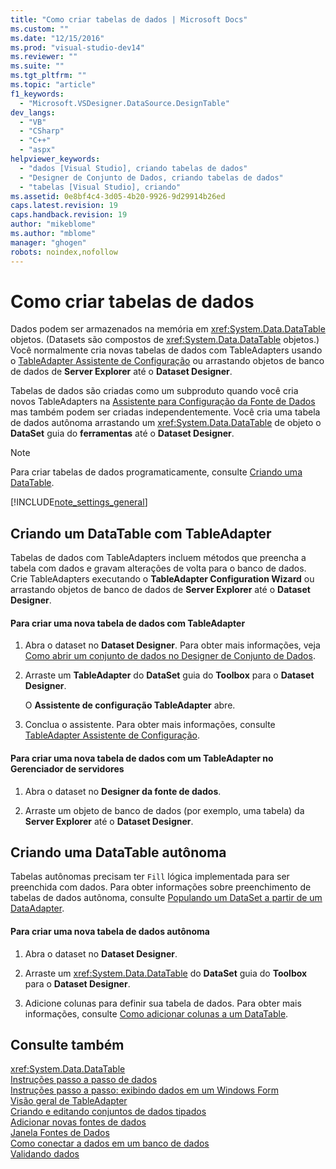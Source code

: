 ```yaml
---
title: "Como criar tabelas de dados | Microsoft Docs"
ms.custom: ""
ms.date: "12/15/2016"
ms.prod: "visual-studio-dev14"
ms.reviewer: ""
ms.suite: ""
ms.tgt_pltfrm: ""
ms.topic: "article"
f1_keywords: 
  - "Microsoft.VSDesigner.DataSource.DesignTable"
dev_langs: 
  - "VB"
  - "CSharp"
  - "C++"
  - "aspx"
helpviewer_keywords: 
  - "dados [Visual Studio], criando tabelas de dados"
  - "Designer de Conjunto de Dados, criando tabelas de dados"
  - "tabelas [Visual Studio], criando"
ms.assetid: 0e8bf4c4-3d05-4b20-9926-9d29914b26ed
caps.latest.revision: 19
caps.handback.revision: 19
author: "mikeblome"
ms.author: "mblome"
manager: "ghogen"
robots: noindex,nofollow
---
```

# Como criar tabelas de dados
Dados podem ser armazenados na memória em <xref:System.Data.DataTable> objetos. \(Datasets são compostos de <xref:System.Data.DataTable> objetos.\) Você normalmente cria novas tabelas de dados com TableAdapters usando o [TableAdapter Assistente de Configuração](../Topic/TableAdapter%20Configuration%20Wizard.md) ou arrastando objetos de banco de dados de **Server Explorer** até o **Dataset Designer**.  
  
 Tabelas de dados são criadas como um subproduto quando você cria novos TableAdapters na [Assistente para Configuração da Fonte de Dados](../data-tools/media/data-source-configuration-wizard.png) mas também podem ser criadas independentemente. Você cria uma tabela de dados autônoma arrastando um <xref:System.Data.DataTable> de objeto o **DataSet** guia do **ferramentas** até o **Dataset Designer**.  
  
> [!NOTE]
>  Para criar tabelas de dados programaticamente, consulte [Criando uma DataTable](../Topic/Creating%20a%20DataTable.md).  
  
 [!INCLUDE[note_settings_general](../data-tools/includes/note_settings_general_md.md)]  
  
## Criando um DataTable com TableAdapter  
 Tabelas de dados com TableAdapters incluem métodos que preencha a tabela com dados e gravam alterações de volta para o banco de dados. Crie TableAdapters executando o **TableAdapter Configuration Wizard** ou arrastando objetos de banco de dados de **Server Explorer** até o **Dataset Designer**.  
  
#### Para criar uma nova tabela de dados com TableAdapter  
  
1.  Abra o dataset no **Dataset Designer**. Para obter mais informações, veja [Como abrir um conjunto de dados no Designer de Conjunto de Dados](../Topic/How%20to:%20Open%20a%20Dataset%20in%20the%20Dataset%20Designer.md).  
  
2.  Arraste um **TableAdapter** do **DataSet** guia do **Toolbox** para o **Dataset Designer**.  
  
     O **Assistente de configuração TableAdapter** abre.  
  
3.  Conclua o assistente. Para obter mais informações, consulte [TableAdapter Assistente de Configuração](../Topic/TableAdapter%20Configuration%20Wizard.md).  
  
#### Para criar uma nova tabela de dados com um TableAdapter no Gerenciador de servidores  
  
1.  Abra o dataset no **Designer da fonte de dados**.  
  
2.  Arraste um objeto de banco de dados \(por exemplo, uma tabela\) da **Server Explorer** até o **Dataset Designer**.  
  
## Criando uma DataTable autônoma  
 Tabelas autônomas precisam ter `Fill` lógica implementada para ser preenchida com dados. Para obter informações sobre preenchimento de tabelas de dados autônoma, consulte [Populando um DataSet a partir de um DataAdapter](../Topic/Populating%20a%20DataSet%20from%20a%20DataAdapter.md).  
  
#### Para criar uma nova tabela de dados autônoma  
  
1.  Abra o dataset no **Dataset Designer**.  
  
2.  Arraste um <xref:System.Data.DataTable> do **DataSet** guia do **Toolbox** para o **Dataset Designer**.  
  
3.  Adicione colunas para definir sua tabela de dados. Para obter mais informações, consulte [Como adicionar colunas a um DataTable](../Topic/How%20to:%20Add%20Columns%20to%20a%20DataTable.md).  
  
## Consulte também  
 <xref:System.Data.DataTable>   
 [Instruções passo a passo de dados](../Topic/Data%20Walkthroughs.md)   
 [Instruções passo a passo: exibindo dados em um Windows Form](../data-tools/walkthrough-displaying-data-on-a-windows-form.md)   
 [Visão geral de TableAdapter](../data-tools/tableadapter-overview.md)   
 [Criando e editando conjuntos de dados tipados](../data-tools/creating-and-editing-typed-datasets.md)   
 [Adicionar novas fontes de dados](../data-tools/add-new-data-sources.md)   
 [Janela Fontes de Dados](../Topic/Data%20Sources%20Window.md)   
 [Como conectar a dados em um banco de dados](../data-tools/how-to-connect-to-data-in-a-database.md)   
 [Validando dados](../Topic/Validating%20Data.md)